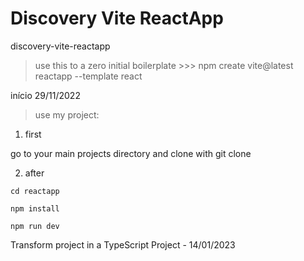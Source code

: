 # Discovery Vite ReactApp

discovery-vite-reactapp

> use this to a zero initial boilerplate >>> npm create vite@latest reactapp --template react

[Vite Guide]: https://vitejs.dev/guide/

início 29/11/2022

> use my project:

1. first

go to your main projects directory and clone with git clone

2. after

`cd reactapp`

`npm install`

`npm run dev`

Transform project in a TypeScript Project - 14/01/2023

